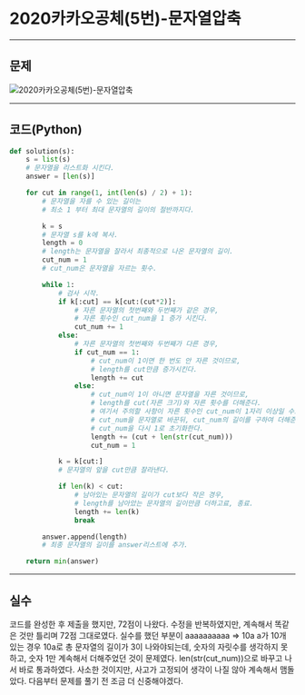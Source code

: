 # 2020카카오공체(5번)-문자열압축

****

## 문제

![2020카카오공체(5번)-문자열압축](/image_file/2020카카오공체(5번)-문자열압축.png)

****

## 코드(Python)
```Python
def solution(s):
    s = list(s)
    # 문자열을 리스트화 시킨다.
    answer = [len(s)]

    for cut in range(1, int(len(s) / 2) + 1):
        # 문자열을 자를 수 있는 길이는
        # 최소 1 부터 최대 문자열의 길이의 절반까지다.

        k = s
        # 문자열 s를 k에 복사.
        length = 0
        # length는 문자열을 잘라서 최종적으로 나온 문자열의 길이.
        cut_num = 1
        # cut_num은 문자열을 자르는 횟수.

        while 1:
            # 검사 시작.
            if k[:cut] == k[cut:(cut*2)]:
                # 자른 문자열의 첫번째와 두번째가 같은 경우,
                # 자른 횟수인 cut_num을 1 증가 시킨다.
                cut_num += 1
            else:
                # 자른 문자열의 첫번째와 두번째가 다른 경우,
                if cut_num == 1:
                    # cut_num이 1이면 한 번도 안 자른 것이므로,
                    # length를 cut만큼 증가시킨다.
                    length += cut
                else:
                    # cut_num이 1이 아니면 문자열을 자른 것이므로,
                    # length를 cut(자른 크기)와 자른 횟수를 더해준다.
                    # 여기서 주의할 사항이 자른 횟수인 cut_num이 1자리 이상일 수도 있으므로,
                    # cut_num을 문자열로 바꾼뒤, cut_num의 길이를 구하여 더해준다.
                    # cut_num을 다시 1로 초기화한다.
                    length += (cut + len(str(cut_num)))
                    cut_num = 1

            k = k[cut:]
            # 문자열의 앞을 cut만큼 잘라낸다.

            if len(k) < cut:
                # 남아있는 문자열의 길이가 cut보다 작은 경우,
                # length를 남아았는 문자열의 길이만큼 더하고료, 종료.
                length += len(k)
                break

        answer.append(length)
        # 최종 문자열의 길이를 answer리스트에 추가.

    return min(answer)
```

****

## 실수
코드를 완성한 후 제출을 했지만, 72점이 나왔다.
수정을 반복하였지만, 계속해서 똑같은 것만 틀리며 72점 그대로였다.
실수를 했던 부분이
aaaaaaaaaa => 10a
a가 10개 있는 경우 10a로 총 문자열의 길이가 3이 나와야되는데,
숫자의 자릿수를 생각하지 못 하고, 숫자 1만 계속해서 더해주었던 것이 문제였다.
len(str(cut_num))으로 바꾸고 나서 바로 통과하였다.
사소한 것이지만, 사고가 고정되어 생각이 나질 않아 계속해서 맴돌았다.
다음부터 문제를 풀기 전 조금 더 신중해야겠다.
